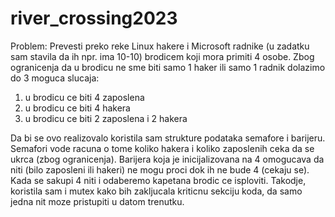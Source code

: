 # river_crossing2023

Problem: Prevesti preko reke Linux hakere i Microsoft radnike (u zadatku sam stavila da ih npr. ima 10-10) brodicem koji mora primiti 4 osobe.
Zbog ogranicenja da u brodicu ne sme biti samo 1 haker ili samo 1 radnik dolazimo do 3 moguca slucaja:
1) u brodicu ce biti 4 zaposlena
2) u brodicu ce biti 4 hakera
3) u brodicu ce biti 2 zaposlena i 2 hakera

Da bi se ovo realizovalo koristila sam strukture podataka semafore i barijeru. Semafori vode racuna o tome koliko hakera i koliko zaposlenih ceka da se ukrca (zbog ogranicenja).
Barijera koja je inicijalizovana na 4 omogucava da niti (bilo zaposleni ili hakeri) ne mogu proci dok ih ne bude 4 (cekaju se). Kada se sakupi 4 niti i odaberemo kapetana brodic ce isploviti.
Takodje, koristila sam i mutex kako bih zakljucala kriticnu sekciju koda, da samo jedna nit moze pristupiti u datom trenutku.
